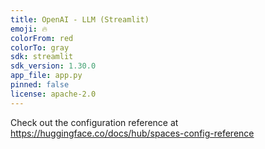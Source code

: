 ```yaml
---
title: OpenAI - LLM (Streamlit)
emoji: 🔥
colorFrom: red
colorTo: gray
sdk: streamlit
sdk_version: 1.30.0
app_file: app.py
pinned: false
license: apache-2.0
---
```


Check out the configuration reference at https://huggingface.co/docs/hub/spaces-config-reference
